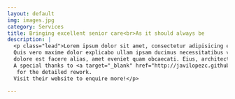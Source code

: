 ```yaml
---
layout: default
img: images.jpg
category: Services
title: Bringing excellent senior care<br>As it should always be
description: |
  <p class="lead">Lorem ipsum dolor sit amet, consectetur adipisicing elit. 
  Quis vero maxime dolor explicabo ullam ipsam ducimus necessitatibus voluptatibus distinctio, 
  dolore est facere alias, amet eveniet quam obcaecati. Eius, architecto facilis! 
  A special thanks to <a target="_blank" href="http://javilopezc.github.io/javi-site/">Aptus Technica staffer</a>
   for the detailed rework.
  Visit their website to enquire more!</p>
  
---
```

